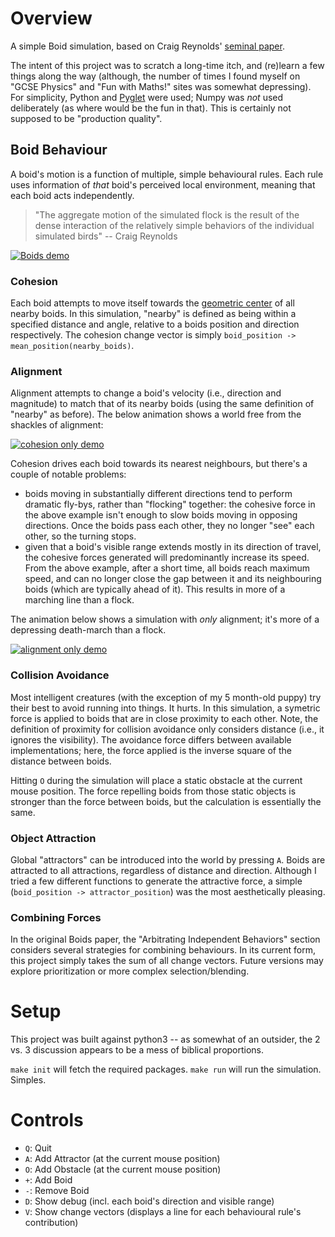 # Overview #

A simple Boid simulation, based on Craig Reynolds' [seminal paper](http://www.cs.toronto.edu/~dt/siggraph97-course/cwr87/).


The intent of this project was to scratch a long-time itch, and (re)learn a few things along the way (although, the number of times I found myself on "GCSE Physics" and "Fun with Maths!" sites was somewhat depressing). For simplicity, Python and [Pyglet](https://bitbucket.org/pyglet/pyglet/wiki/Home) were used; Numpy was *not* used deliberately (as where would be the fun in that). This is certainly not supposed to be "production quality".

## Boid Behaviour ##

A boid's motion is a function of multiple, simple behavioural rules. Each rule uses information of _that_ boid's perceived local environment, meaning that each boid acts independently.

> "The aggregate motion of the simulated flock is the result of the dense interaction of the relatively simple behaviors of the individual simulated birds" -- Craig Reynolds

[![Boids demo](docs/boids-demo-thumbnail.jpg)](https://github.com/mdodsworth/pyglet-boids/raw/master/docs/boids-demo.mov)

### Cohesion ###

Each boid attempts to move itself towards the [geometric center](https://en.wikipedia.org/wiki/Centroid) of all nearby boids. In this simulation, "nearby" is defined as being within a specified distance and angle, relative to a boids position and direction respectively. The cohesion change vector is simply `boid_position -> mean_position(nearby_boids)`.

### Alignment ###

Alignment attempts to change a boid's velocity (i.e., direction and magnitude) to match that of its nearby boids (using the same definition of "nearby"
as before). The below animation shows a world free from the shackles of alignment:

[![cohesion only demo](docs/cohesion-only-thumbnail.jpg)](https://github.com/mdodsworth/pyglet-boids/raw/master/docs/cohesion-only.mov)

Cohesion drives each boid towards its nearest neighbours, but there's a couple of notable problems:

- boids moving in substantially different directions tend to perform dramatic fly-bys, rather than "flocking" together:
  the cohesive force in the above example isn't enough to slow boids moving in opposing directions. Once the boids pass
  each other, they no longer "see" each other, so the turning stops.
- given that a boid's visible range extends mostly in its direction of travel, the cohesive forces generated will
  predominantly increase its speed. From the above example, after a short time, all boids reach maximum speed, and can no
  longer close the gap between it and its neighbouring boids (which are typically ahead of it). This results in more of
  a marching line than a flock.

The animation below shows a simulation with *only* alignment; it's more of a depressing death-march than a flock.

[![alignment only demo](docs/alignment-only-thumbnail.jpg)](https://github.com/mdodsworth/pyglet-boids/raw/master/docs/alignment-only.mov)

### Collision Avoidance ###

Most intelligent creatures (with the exception of my 5 month-old puppy) try their best to avoid running into things. It hurts. In this simulation, a symetric force is applied to boids that are in close proximity to each other. Note, the definition of proximity for collision avoidance only considers distance (i.e., it ignores the visibility). The avoidance force differs between available implementations; here, the force applied is the inverse square of the distance between boids.

Hitting `O` during the simulation will place a static obstacle at the current mouse position. The force repelling boids
from those static objects is stronger than the force between boids, but the calculation is essentially the same.

### Object Attraction ###

Global "attractors" can be introduced into the world by pressing `A`. Boids are attracted to all attractions, regardless
of distance and direction. Although I tried a few different functions to generate the attractive force, a simple
(`boid_position -> attractor_position`) was the most aesthetically pleasing.

### Combining Forces ###

In the original Boids paper, the "Arbitrating Independent Behaviors" section considers several strategies for combining
behaviours. In its current form, this project simply takes the sum of all change vectors. Future versions may explore
prioritization or more complex selection/blending.

# Setup #

This project was built against python3 -- as somewhat of an outsider, the 2 vs. 3 discussion appears to be a mess of biblical proportions.

`make init` will fetch the required packages. `make run` will run the simulation. Simples.

# Controls #

- `Q`: Quit
- `A`: Add Attractor (at the current mouse position)
- `O`: Add Obstacle (at the current mouse position)
- `+`: Add Boid
- `-`: Remove Boid
- `D`: Show debug (incl. each boid's direction and visible range)
- `V`: Show change vectors (displays a line for each behavioural rule's contribution)
